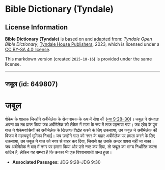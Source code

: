 # Bible Dictionary (Tyndale)

## License Information

**Bible Dictionary (Tyndale)** is based on and adapted from: _Tyndale Open Bible Dictionary_, [Tyndale House Publishers](https://tyndaleopenresources.com/), 2023, which is licensed under a [CC BY-SA 4.0 license](https://creativecommons.org/licenses/by-sa/4.0/legalcode.en).

This markdown version (created `2025-10-16`) is provided under the same license.



--------------------------------

## जबूल (id: 649807)

जबूल
====

शेकेम के शासक जिन्होंने अबीमेलेक के सेनानायक के रूप में सेवा की ([न्या 9:28–30](https://ref.ly/Judg9:28-Judg9:30))। जबूल ने संभवतः अपना पद तब प्राप्त किया जब अबीमेलेक को शेकेम में राजा के रूप में ताज पहनाया गया। जब एबेद के पुत्र गाल ने शेकेमवासियों को अबीमेलेक के खिलाफ विद्रोह करने के लिए उकसाया, तब जबूल ने अबीमेलेक की विजय में महत्वपूर्ण भूमिका निभाई। जब उन्होंने गाल को नगर के बाहर अबीमेलेक पर हमला करने के लिए उकसाया, तब जबूल ने गाल को नगर से बाहर कर दिया, जिससे वह उसके अन्दर वापस नहीं जा सका। जब अबीमेलेक ने बाद में नगर पर हमला किया और उसे नष्ट कर दिया, तो जबूल का भाग्य निर्धारित करना कठिन है, लेकिन यह सम्भव है कि उनका भी एक विश्वासघाती अन्त हुआ।

* **Associated Passages:** JDG 9:28–JDG 9:30

